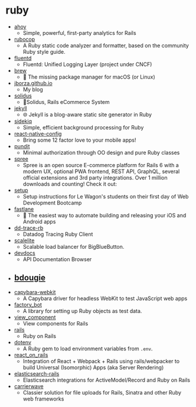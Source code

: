 # ruby
- [ahoy](https://github.com/ankane/ahoy)
  - Simple, powerful, first-party analytics for Rails
- [rubocop](https://github.com/rubocop-hq/rubocop)
  - A Ruby static code analyzer and formatter, based on the community Ruby style guide.
- [fluentd](https://github.com/fluent/fluentd)
  - Fluentd: Unified Logging Layer (project under CNCF)
- [brew](https://github.com/Homebrew/brew)
  - 🍺 The missing package manager for macOS (or Linux)
- [jborza.github.io](https://github.com/jborza/jborza.github.io)
  - My blog
- [solidus](https://github.com/solidusio/solidus)
  - 🛒Solidus, Rails eCommerce System
- [jekyll](https://github.com/jekyll/jekyll)
  - 🌐 Jekyll is a blog-aware static site generator in Ruby
- [sidekiq](https://github.com/mperham/sidekiq)
  - Simple, efficient background processing for Ruby
- [react-native-config](https://github.com/luggit/react-native-config)
  - Bring some 12 factor love to your mobile apps!
- [pundit](https://github.com/varvet/pundit)
  - Minimal authorization through OO design and pure Ruby classes
- [spree](https://github.com/spree/spree)
  - Spree is an open source E-commerce platform for Rails 6 with a modern UX, optional PWA frontend, REST API, GraphQL, several official extensions and 3rd party integrations. Over 1 million downloads and counting! Check it out:
- [setup](https://github.com/lewagon/setup)
  - Setup instructions for Le Wagon's students on their first day of Web Development Bootcamp
- [fastlane](https://github.com/fastlane/fastlane)
  - 🚀 The easiest way to automate building and releasing your iOS and Android apps
- [dd-trace-rb](https://github.com/DataDog/dd-trace-rb)
  - Datadog Tracing Ruby Client
- [scalelite](https://github.com/blindsidenetworks/scalelite)
  - Scalable load balancer for BigBlueButton.
- [devdocs](https://github.com/freeCodeCamp/devdocs)
  - API Documentation Browser
- [bdougie](https://github.com/bdougie/bdougie)
  - 
- [capybara-webkit](https://github.com/thoughtbot/capybara-webkit)
  - A Capybara driver for headless WebKit to test JavaScript web apps
- [factory_bot](https://github.com/thoughtbot/factory_bot)
  - A library for setting up Ruby objects as test data.
- [view_component](https://github.com/github/view_component)
  - View components for Rails
- [rails](https://github.com/rails/rails)
  - Ruby on Rails
- [dotenv](https://github.com/bkeepers/dotenv)
  - A Ruby gem to load environment variables from `.env`.
- [react_on_rails](https://github.com/shakacode/react_on_rails)
  - Integration of React + Webpack + Rails using rails/webpacker to build Universal (Isomorphic) Apps (aka Server Rendering)
- [elasticsearch-rails](https://github.com/elastic/elasticsearch-rails)
  - Elasticsearch integrations for ActiveModel/Record and Ruby on Rails
- [carrierwave](https://github.com/carrierwaveuploader/carrierwave)
  - Classier solution for file uploads for Rails, Sinatra and other Ruby web frameworks
